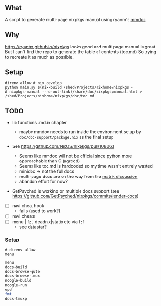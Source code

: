 ## What

A script to generate multi-page nixpkgs manual using ryanm's [mmdoc](https://github.com/ryantm/mmdoc)

## Why

https://ryantm.github.io/nixpkgs looks good and multi page manual is great
But I can't find the repo to generate the table of contents (toc.md)
So trying to recreate it as much as possible.

## Setup

```
direnv allow # nix develop
python main.py $(nix-build /shed/Projects/nixhome/nixpkgs -
A nixpkgs-manual --no-out-link)/share/doc/nixpkgs/manual.html > /shed/Projects/nixhome/nixpkgs/doc/toc.md
```

## TODO

- lib functions .md.in chapter
    - maybe mmdoc needs to run inside the environment setup by `doc/doc-support/package.nix` as the final setup

- See https://github.com/NixOS/nixpkgs/pull/108063
    - Seems like mmdoc will not be official since python more approachable than C (agreed)
    - Seems like toc.md is hardcoded so my time wasn't entirely wasted
    - minidoc -> not the full docs
    - multi-page docs are on the way from the [matrix discussion](https://github.com/NixOS/nixpkgs/pull/108063#issuecomment-2001602381)
    - abandon effort for now?

- GetPsyched is working on multiple docs support (see https://github.com/GetPsyched/nixpkgs/commits/render-docs)

- [ ] navi cheat hook
  - fails (used to work?)
- [ ] navi cheats
- [ ] menu | fzf, deadnix|statix etc via fzf
  - see datastar?

### Setup

```$ as bash
# direnv allow
menu
```

```bash
menu
docs-build
docs-browse-qute
docs-browse-tmux
noogle-build
noogle-run
upd
fmt
docs-tmuxp
```
